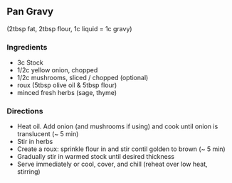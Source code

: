 ## Pan Gravy
(2tbsp fat, 2tbsp flour, 1c liquid = 1c gravy)

### Ingredients

- 3c Stock 
- 1/2c yellow onion, chopped
- 1/2c mushrooms, sliced / chopped (optional)
- roux (5tbsp olive oil & 5tbsp flour)
- minced fresh herbs (sage, thyme)

### Directions

- Heat oil. Add onion (and mushrooms if using) and cook until onion is translucent (~ 5 min)
- Stir in herbs
- Create a roux: sprinkle flour in and stir contil golden to brown (~ 5 min)
- Gradually stir in warmed stock until desired thickness
- Serve immediately or cool, cover, and chill (reheat over low heat, stirring)
